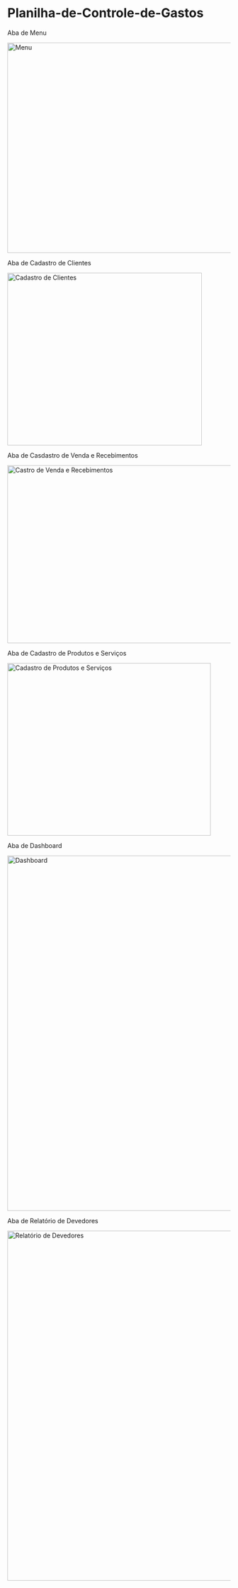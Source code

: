 # Planilha-de-Controle-de-Gastos


Aba de Menu

<img width="683" height="474" alt="Menu" src="https://github.com/user-attachments/assets/491a22fe-b513-4189-a0cc-ef7b92212874" />


Aba de Cadastro de Clientes

<img width="439" height="389" alt="Cadastro de Clientes" src="https://github.com/user-attachments/assets/5acd1f1b-039f-4279-b493-def2f8912159" />


Aba de Casdastro de Venda e Recebimentos

<img width="995" height="401" alt="Castro de Venda e Recebimentos" src="https://github.com/user-attachments/assets/47cb7068-5f82-40b6-b024-67aacf181589" />


Aba de Cadastro de Produtos e Serviços

<img width="459" height="389" alt="Cadastro de Produtos e Serviços" src="https://github.com/user-attachments/assets/72217443-47ab-47d5-96a8-bb458582da68" />


Aba de Dashboard

<img width="940" height="801" alt="Dashboard" src="https://github.com/user-attachments/assets/c6909ad4-dd51-499b-ac3f-d8a1519a84b3" />


Aba de Relatório de Devedores

<img width="1122" height="789" alt="Relatório de Devedores" src="https://github.com/user-attachments/assets/bdad4238-c541-4374-b363-2d0233c4eb44" />
